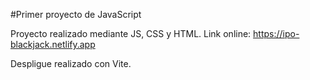 #Primer proyecto de JavaScript

Proyecto realizado mediante JS, CSS y HTML. 
Link online: https://ipo-blackjack.netlify.app

Despligue realizado con Vite. 
